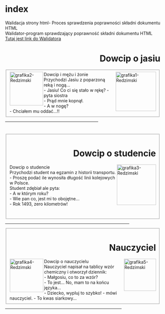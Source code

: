 # index
Walidacja strony html- Proces sprawdzenia poprawności składni dokumentu HTML
<br>
Walidator-program sprawdzający poprawność składni dokumentu HTML
<A HREF="https://validator.w3.org/unicorn/?ucn_lang=pl"> Tutaj jest link do Walidatora </A>




<h1 ALIGN=right >Dowcip o jasiu</h1>
<FIELDSET>
 <IMG SRC="https://thumbs.gfycat.com/LazyLightheartedCrossbill-max-1mb.gif" ALIGN=right BORDER=0 WIDTH=131 HEIGHT=127 ALT="grafika1-Redzimski">
   <IMG SRC="https://i1.kwejk.pl/k/obrazki/2011/08/d05fc89fe948f485fe7911fc33923f71.gif" ALIGN=left BORDER=0 WIDTH=108 HEIGHT=109 ALT="grafika2-Redzimski">
    Dowcip i mężu i żonie 
 <br>
Przychodzi Jasiu z poparzoną reką i nogą...
<br>- Jasiu! Co ci się stało w rękę? - pyta siostra
<br>- Prąd mnie kopnął.
<br>- A w nogę?
<br>- Chciałem mu oddać...!!
</FIELDSET>
<HR SIZE=5 WIDTH=60% ALIGN=CENTER color=red>
<h1 ALIGN=right></h1>
<FIELDSET>
<h1 ALIGN=right >Dowcip o studencie</h1>
 <IMG SRC="https://gifyagusi.pl/img/2018/08/30/obrazek-gif/uczen/ucze%C5%84%20z%20teczk%C4%85.gif" ALIGN=right BORDER=0 WIDTH=127 HEIGHT=131 ALT="grafika3-Redzimski">Dowcip o studencie 
 <br>
 Przychodzi student na egzamin z historii transportu.
<br>- Proszę podać ile wynosiła długość linii kolejowych w Polsce.
<br>Student zdębiał ale pyta:
<br>- A w którym roku?
<br>- Wie pan co, jest mi to obojętne...
<br>- Rok 1493, zero kilometrów!</p></br>
</FIELDSET>
<HR SIZE=7 WIDTH=80% align=right color=black>
<FIELDSET>
<h1 ALIGN=right> Nauczyciel</h1><IMG SRC="https://img.gifyagusi.pl/2019/09/02/obrazek-gif/nauczyciel/Emerytowany%20profesor%20uczelni%20wy%C5%BCszej.gif" ALIGN=left BORDER=0 WIDTH=109 HEIGHT=108 ALT="grafika4-Redzimski">
<IMG SRC="https://www.gify.net/data/media/385/nauczyciel-i-nauczycielka-ruchomy-obrazek-0002.gif" ALIGN=right BORDER=0 WIDTH=104 HEIGHT=104 ALT="grafika5-Redzimski">
Dowcip o nauczycielu
 <br>
Nauczyciel napisał na tablicy wzór chemiczny i otworzył dziennik:
<br>- Małgosiu, co to za wzór?
<br>- To jest... No, mam to na końcu języka...
<br>- Dziecko, wypluj to szybko! - mówi nauczyciel. - To kwas siarkowy...
</FIELDSET>
<HR SIZE=5 WIDTH=75% align=center color=yellow>
 
